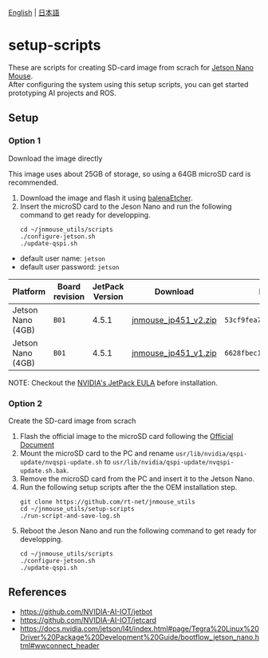 [English](README.md) | [日本語](README.ja.md)

# setup-scripts

These are scripts for creating SD-card image from scrach for [Jetson Nano Mouse](https://rt-net.jp/products/jetson-nano-mouse/).  
After configuring the system using this setup scripts, you can get started prototyping AI projects and ROS.

## Setup

### Option 1

Download the image directly

This image uses about 25GB of storage, so using a 64GB microSD card is recommended.

1. Download the image and flash it using [balenaEtcher](https://www.balena.io/etcher/).
2. Insert the microSD card to the Jeson Nano and run the following command to get ready for developping.
    ```
    cd ~/jnmouse_utils/scripts
    ./configure-jetson.sh
    ./update-qspi.sh
    ```

* default user name: `jetson`
* default user password: `jetson`

| Platform | Board revision | JetPack Version | Download | MD5 Checksum | branch |
| -------- | -------------- | --------------- | -------- |------------- | ------ |
| Jetson Nano (4GB) | `B01` | 4.5.1 |  [jnmouse_jp451_v2.zip](https://drive.google.com/open?id=1eyRdJdVfh4DCkAF1h6J93id33Hyb0Blf) | `53cf9fea7a9748ca36a358ea8ee52c7d` | [`release/jetpack-4.5.1`](https://github.com/rt-net/jnmouse_utils/tree/release/jetpack-4.5.1)
| Jetson Nano (4GB) | `B01` | 4.5.1 |  [jnmouse_jp451_v1.zip](https://drive.google.com/open?id=1txWe7OSPzoAymprqKH0puZkG0RpUIWVL) | `6628fbec144e81b47490be3940276371` | [`release/jetpack-4.5.1`](https://github.com/rt-net/jnmouse_utils/tree/release/jetpack-4.5.1)

NOTE: Checkout the [NVIDIA's JetPack EULA](https://docs.nvidia.com/jetson/jetpack/eula/) before installation.

### Option 2

Create the SD-card image from scrach

1. Flash the official image to the microSD card following the [Official Document](https://developer.nvidia.com/embedded/learn/get-started-jetson-nano-devkit#write)
2. Mount the microSD card to the PC and rename `usr/lib/nvidia/qspi-update/nvqspi-update.sh` to `usr/lib/nvidia/qspi-update/nvqspi-update.sh.bak`.
3. Remove the microSD card from the PC and insert it to the Jetson Nano.
4. Run the following setup scripts after the the OEM installation step.
    ```
    git clone https://github.com/rt-net/jnmouse_utils
    cd ~/jnmouse_utils/setup-scripts
    ./run-script-and-save-log.sh
    ```
5. Reboot the Jeson Nano and run the following command to get ready for developping.
    ```
    cd ~/jnmouse_utils/scripts
    ./configure-jetson.sh
    ./update-qspi.sh
    ```


## References

* https://github.com/NVIDIA-AI-IOT/jetbot
* https://github.com/NVIDIA-AI-IOT/jetcard
* https://docs.nvidia.com/jetson/l4t/index.html#page/Tegra%20Linux%20Driver%20Package%20Development%20Guide/bootflow_jetson_nano.html#wwconnect_header